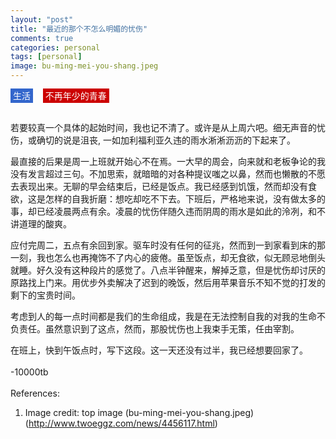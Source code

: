 ```yaml
---
layout: "post"
title: "最近的那个不怎么明媚的忧伤"
comments: true
categories: personal
tags: [personal]
image: bu-ming-mei-you-shang.jpeg
---
```

<span style="background-color:rgba(51, 102, 204,1); color:white; padding:3px 4px;">生活</span>&nbsp;&nbsp;&nbsp;
<span style="background-color:rgba(204, 0, 0,1); color:white; padding:3px 4px;">不再年少的青春</span>

<br/>
若要较真一个具体的起始时间，我也记不清了。或许是从上周六吧。细无声音的忧伤，或确切的说是沮丧, 一如加利福利亚久违的雨水淅淅沥沥的下起来了。

最直接的后果是周一上班就开始心不在焉。一大早的周会，向来就和老板争论的我没有发言超过三句。不加思索，就暗暗的对各种提议嗤之以鼻，然而也懒散的不愿去表现出来。无聊的早会结束后，已经是饭点。我已经感到饥饿，然而却没有食欲，这是怎样的自我折磨：想吃却吃不下去。下班后，严格地来说，没有做太多的事，却已经凌晨两点有余。凌晨的忧伤伴随久违而阴周的雨水是如此的泠冽，和不讲道理的酸爽。

应付完周二，五点有余回到家。驱车时没有任何的征兆，然而到一到家看到床的那一刻，我也怎么也再掩饰不了内心的疲倦。虽至饭点，却无食欲，似无顾忌地倒头就睡。好久没有这种段片的感觉了。八点半钟醒来，解掉乏意，但是忧伤却讨厌的原路找上门来。用优步外卖解决了迟到的晚饭，然后用苹果音乐不知不觉的打发的剩下的宝贵时间。

考虑到人的每一点时间都是我们的生命组成，我是在无法控制自我的对我的生命不负责任。虽然意识到了这点，然而，那股忧伤也上我束手无策，任由宰割。

在班上，快到午饭点时，写下这段。这一天还没有过半，我已经想要回家了。
<br/>
<br>
-10000tb
<br/>
<br/>
References:<br/>
1. Image credit: top image (bu-ming-mei-you-shang.jpeg) (http://www.twoeggz.com/news/4456117.html)

